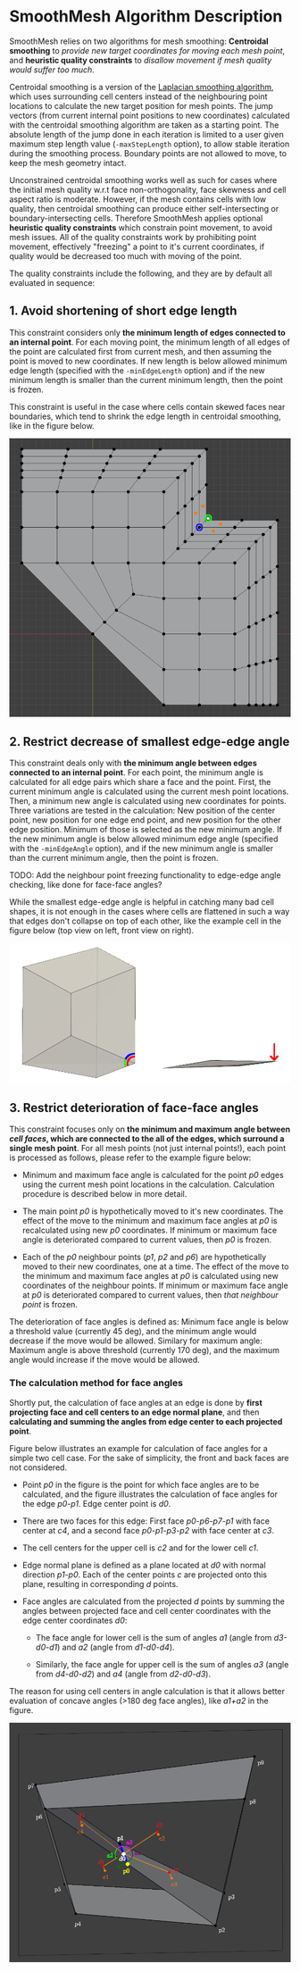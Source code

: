 # SmoothMesh Algorithm Description

SmoothMesh relies on two algorithms for mesh smoothing: **Centroidal
smoothing** to *provide new target coordinates for moving each mesh
point*, and **heuristic quality constraints** to *disallow movement if
mesh quality would suffer too much*.

Centroidal smoothing is a version of the
[Laplacian smoothing algorithm](https://en.wikipedia.org/wiki/Laplacian_smoothing),
which uses surrounding cell centers instead of the neighbouring point
locations to calculate the new target position for mesh points. The
jump vectors (from current internal point positions to new
coordinates) calculated with the centroidal smoothing algorithm are
taken as a starting point. The absolute length of the jump done in
each iteration is limited to a user given maximum step length value
(`-maxStepLength` option), to allow stable iteration during the
smoothing process. Boundary points are not allowed to move, to keep
the mesh geometry intact.

Unconstrained centroidal smoothing works well as such for cases where
the initial mesh quality w.r.t face non-orthogonality, face skewness
and cell aspect ratio is moderate. However, if the mesh contains cells
with low quality, then centroidal smoothing can produce either
self-intersecting or boundary-intersecting cells. Therefore SmoothMesh
applies optional **heuristic quality constraints** which constrain
point movement, to avoid mesh issues. All of the quality constraints
work by prohibiting point movement, effectively "freezing" a point to
it's current coordinates, if quality would be decreased too much with
moving of the point.

The quality constraints include the following, and they are by default
all evaluated in sequence:

## 1. Avoid shortening of short edge length

This constraint considers only **the minimum length of edges connected
to an internal point**. For each moving point, the minimum length of
all edges of the point are calculated first from current mesh, and
then assuming the point is moved to new coordinates. If new length is
below allowed minimum edge length (specified with the `-minEdgeLength`
option) and if the new minimum length is smaller than the current
minimum length, then the point is frozen.

This constraint is useful in the case where cells contain skewed faces
near boundaries, which tend to shrink the edge length in centroidal
smoothing, like in the figure below.

<p align="left"><img src="images/base_mesh_with_problematic_vertex.png"></p>


## 2. Restrict decrease of smallest edge-edge angle

This constraint deals only with **the minimum angle between edges
connected to an internal point**. For each point, the minimum
angle is calculated for all edge pairs which share a face and the
point. First, the current minimum angle is calculated using the
current mesh point locations. Then, a minimum new angle is calculated
using new coordinates for points. Three variations are tested in the
calculation: New position of the center point, new position for one
edge end point, and new position for the other edge position. Minimum
of those is selected as the new minimum angle. If the new minimum angle
is below allowed minimum edge angle (specified with the
`-minEdgeAngle` option), and if the new minimum angle is smaller than the
current minimum angle, then the point is frozen.

TODO: Add the neighbour point freezing functionality to edge-edge
angle checking, like done for face-face angles?

While the smallest edge-edge angle is helpful in catching many bad
cell shapes, it is not enough in the cases where cells are flattened in
such a way that edges don't collapse on top of each other, like the
example cell in the figure below (top view on left, front view on
right).

<p align="left"><img src="images/flat_cell.png"></p>


## 3. Restrict deterioration of face-face angles

This constraint focuses only on **the minimum and maximum angle
between _cell faces_, which are connected to the all of the edges,
which surround a single mesh point**. For all mesh points (not just
internal points!), each point is processed as follows, please refer to
the example figure below:

- Minimum and maximum face angle is calculated for the point *p0* edges
  using the current mesh point locations in the
  calculation. Calculation procedure is described below in more
  detail.

- The main point *p0* is hypothetically moved to it's new
  coordinates. The effect of the move to the minimum and maximum face
  angles at *p0* is recalculated using new *p0* coordinates. If minimum
  or maximum face angle is deteriorated compared to current values,
  then *p0* is frozen.

- Each of the *p0* neighbour points (*p1*, *p2* and *p6*) are
  hypothetically moved to their new coordinates, one at a time. The
  effect of the move to the minimum and maximum face angles at *p0* is
  calculated using new coordinates of the neighbour points. If minimum
  or maximum face angle at *p0* is deteriorated compared to current
  values, then *that neighbour point* is frozen.

The deterioration of face angles is defined as: Minimum face angle is
below a threshold value (currently 45 deg), and the minimum angle
would decrease if the move would be allowed. Similary for maximum
angle: Maximum angle is above threshold (currently 170 deg), and the
maximum angle would increase if the move would be allowed.

### The calculation method for face angles

Shortly put, the calculation of face angles at an edge is done by
**first projecting face and cell centers to an edge normal plane**,
and then **calculating and summing the angles from edge center to each
projected point**.

Figure below illustrates an example for calculation of face angles for
a simple two cell case. For the sake of simplicity, the front and back
faces are not considered. 

- Point *p0* in the figure is the point for which face angles are to
  be calculated, and the figure illustrates the calculation of face
  angles for the edge *p0-p1*. Edge center point is *d0*.

- There are two faces for this edge: First face *p0-p6-p7-p1* with
  face center at *c4*, and a second face *p0-p1-p3-p2* with face center
  at *c3*.

- The cell centers for the upper cell is *c2* and for the lower cell
  *c1*.

- Edge normal plane is defined as a plane located at *d0* with normal
  direction *p1-p0*. Each of the center points *c* are projected onto
  this plane, resulting in corresponding *d* points.

- Face angles are calculated from the projected *d* points by summing
  the angles between projected face and cell center coordinates
  with the edge center coordinates *d0*:

  - The face angle for lower cell is the sum of angles *a1* (angle from
    *d3-d0-d1*) and *a2* (angle from *d1-d0-d4*).

  - Similarly, the face angle for upper cell is the sum of angles *a3* (angle from
    *d4-d0-d2*) and *a4* (angle from *d2-d0-d3*).

The reason for using cell centers in angle calculation is that it
allows better evaluation of concave angles (>180 deg face angles),
like *a1+a2* in the figure.

<p align="left"><img src="images/face_angle.png"></p>
